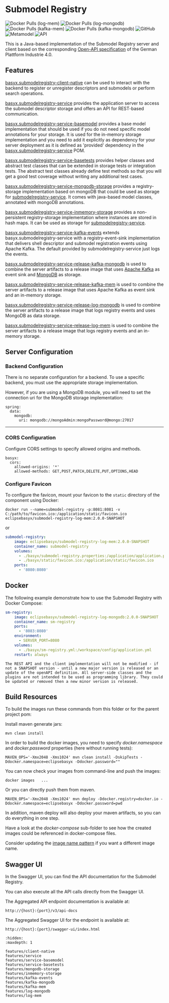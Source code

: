 # Submodel Registry

![Docker Pulls (log-mem)](https://img.shields.io/docker/pulls/eclipsebasyx/submodel-registry-log-mem?label=Docker%20Pulls%20(log-mem))
![Docker Pulls (log-mongodb)](https://img.shields.io/docker/pulls/eclipsebasyx/submodel-registry-log-mongodb?label=Docker%20Pulls%20(log-mongodb))
![Docker Pulls (kafka-mem)](https://img.shields.io/docker/pulls/eclipsebasyx/submodel-registry-kafka-mem?label=Docker%20Pulls%20(kafka-mem))
![Docker Pulls (kafka-mongodb)](https://img.shields.io/docker/pulls/eclipsebasyx/submodel-registry-kafka-mongodb?label=Docker%20Pulls%20(kafka-mongodb))
![GitHub](https://img.shields.io/github/license/eclipse-basyx/basyx-java-server-sdk)
![Metamodel](https://img.shields.io/badge/Metamodel-v3.0-yellow)
![API](https://img.shields.io/badge/API-v3.0-yellow)

This is a Java-based implementation of the Submodel Registry server and client based on the corresponding [Open-API specification](ttps://app.swaggerhub.com/apis/Plattform_i40/SubmodelRegistryServiceSpecification/V3.0.1_SSP-001) of the German Plattform Industrie 4.0.

## Features

[basyx.submodelregistry-client-native](./features/client-native.md) can be used to interact with the backend to register or unregister descriptors and submodels or perform search operations.

[basyx.submodelregistry-service](./features/service.md) provides the application server to access the submodel descriptor storage and offers an API for REST-based communication.

[basyx.submodelregistry-service-basemodel](./features/service-basemodel.md) provides a base model implementation that should be used if you do not need specific model annotations for your storage. It is used for the in-memory storage implementation and you need to add it explicitly as dependency for your server deployment as it is defined as 'provided' dependency in the [basyx.submodelregistry-service](./features/service.md) POM.

[basyx.submodelregistry-service-basetests](./features/service-basetest.md) provides helper classes and abstract test classes that can be extended in storage tests or integration tests. The abstract test classes already define test methods so that you will get a good test coverage without writing any additional test cases.

[basyx.submodelregistry-service-mongodb-storage](./features/mongodb-storage.md) provides a registry-storage implementation based on mongoDB that could be used as storage for [submodelregistry-service](./features/service.md). It comes with java-based model classes, annotated with mongoDB annotations.

[basyx.submodelregistry-service-inmemory-storage](./features/inmemory-storage.md) provides a non-persistent registry-storage implementation where instances are stored in hash maps. It can be used as storage for [submodelregistry-service](./features/service.md).

[basyx.submodelregistry-service-kafka-events](./features/kafka-events.md) extends basyx.submodelregistry-service with a registry-event-sink implementation that delivers shell descriptor and submodel registration events using Apache Kafka. The default provided by submodelregistry-service just logs the events.

[basyx.submodelregistry-service-release-kafka-mongodb](./features/kafka-mongodb.md) is used to combine the server artifacts to a release image that uses [Apache Kafka](https://kafka.apache.org/) as event sink and [MongoDB](https://www.mongodb.com/) as storage.

[basyx.submodelregistry-service-release-kafka-mem](./features/kafka-mem.md) is used to combine the server artifacts to a release image that uses Apache Kafka as event sink and an in-memory storage.

[basyx.submodelregistry-service-release-log-mongodb](./features/log-mongodb.md) is used to combine the server artifacts to a release image that logs registry events and uses MongoDB as data storage.

[basyx.submodelregistry-service-release-log-mem](./features/log-mem.md) is used to combine the server artifacts to a release image that logs registry events and an in-memory storage.

## Server Configuration

### Backend Configuration
There is no separate configuration for a backend. To use a specific backend, you must use the appropriate storage implementation.

However, if you are using a MongoDB module, you will need to set the connection uri for the MongoDB storage implementation:
```properties
spring:
  data:
    mongodb:
      uri: mongodb://mongoAdmin:mongoPassword@mongo:27017
```
---

### CORS Configuration
Configure CORS settings to specify allowed origins and methods.

```properties
basyx:
  cors:
    allowed-origins: '*'
    allowed-methods: GET,POST,PATCH,DELETE,PUT,OPTIONS,HEAD
```

### Configure Favicon
To configure the favicon, mount your favicon to the `static` directory of the component using Docker:
```
docker run --name=submodel-registry -p:8081:8081 -v C:/path/to/favicon.ico:/application/static/favicon.ico eclipsebasyx/submodel-registry-log-mem:2.0.0-SNAPSHOT
```
or
```yaml
submodel-registry:
    image: eclipsebasyx/submodel-registry-log-mem:2.0.0-SNAPSHOT
    container_name: submodel-registry
    volumes:
      - ./basyx/submodel-registry.properties:/application/application.properties
	  - ./basyx/static/favicon.ico:/application/static/favicon.ico
    ports:
      - '8080:8080'
```

## Docker
The following example demonstrate how to use the Submodel Registry with Docker Compose:

```yml
sm-registry:
    image: eclipsebasyx/submodel-registry-log-mongodb:2.0.0-SNAPSHOT
    container_name: sm-registry
    ports:
      - '8083:8080'
    environment:
      - SERVER_PORT=8080
    volumes:
      - ./basyx/sm-registry.yml:/workspace/config/application.yml
    restart: always
```

```{important}
The REST API and the client implementation will not be modified - if not a SNAPSHOT version - until a new major version is released or an update of the openAPI definition. All server-side classes and the plugins are not intended to be used as programming library. They could be updated or removed then a new minor version is released.
```


## Build Resources

To build the images run these commands from this folder or for the parent project pom:

Install maven generate jars:

``` shell 
mvn clean install
```

In order to build the docker images, you need to specify *docker.namespace* and *docker.password* properties (here without running tests):

``` shell
MAVEN_OPS='-Xmx2048 -Xms1024' mvn clean install -DskipTests -Ddocker.namespace=eclipsebasyx -Ddocker.password=""
```

You can now check your images from command-line and push the images:
``` shell 
docker images   ...
```
Or you can directly push them from maven. 

``` shell 
MAVEN_OPS='-Xmx2048 -Xms1024' mvn deploy -Ddocker.registry=docker.io -Ddocker.namespace=eclipsebasyx -Ddocker.password=pwd
```
In addition, maven deploy will also deploy your maven artifacts, so you can do everything in one step.

Have a look at the *docker-compose* sub-folder to see how the created images could be referenced in docker-compose files.

Consider updating the [image name pattern](pom.xml#L16) if you want a different image name.

## Swagger UI
In the Swagger UI, you can find the API documentation for the Submodel Registry.

You can also execute all the API calls directly from the Swagger UI.

The Aggregated API endpoint documentation is available at:

	http://{host}:{port}/v3/api-docs
	
The Aggregated Swagger UI for the endpoint is available at:

	http://{host}:{port}/swagger-ui/index.html


```{toctree}
:hidden:
:maxdepth: 1

features/client-native
features/service
features/service-basemodel
features/service-basetests
features/mongodb-storage
features/inmemory-storage
features/kafka-events
features/kafka-mongodb
features/kafka-mem
features/log-mongodb
features/log-mem
```
